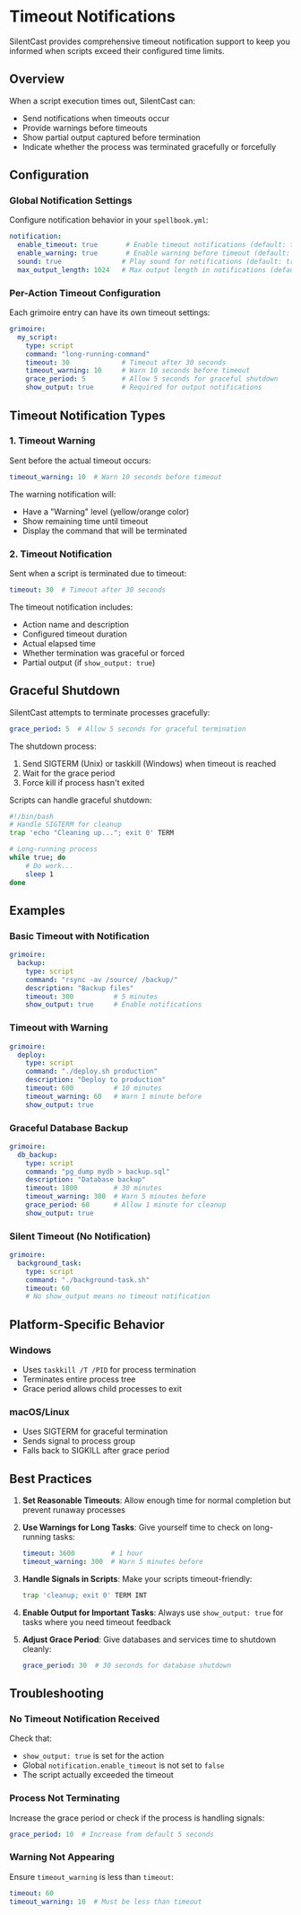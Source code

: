 # Timeout Notifications

SilentCast provides comprehensive timeout notification support to keep you informed when scripts exceed their configured time limits.

## Overview

When a script execution times out, SilentCast can:
- Send notifications when timeouts occur
- Provide warnings before timeouts
- Show partial output captured before termination
- Indicate whether the process was terminated gracefully or forcefully

## Configuration

### Global Notification Settings

Configure notification behavior in your `spellbook.yml`:

```yaml
notification:
  enable_timeout: true       # Enable timeout notifications (default: true)
  enable_warning: true       # Enable warning before timeout (default: true)
  sound: true               # Play sound for notifications (default: true)
  max_output_length: 1024   # Max output length in notifications (default: 1024)
```

### Per-Action Timeout Configuration

Each grimoire entry can have its own timeout settings:

```yaml
grimoire:
  my_script:
    type: script
    command: "long-running-command"
    timeout: 30             # Timeout after 30 seconds
    timeout_warning: 10     # Warn 10 seconds before timeout
    grace_period: 5         # Allow 5 seconds for graceful shutdown
    show_output: true       # Required for output notifications
```

## Timeout Notification Types

### 1. Timeout Warning

Sent before the actual timeout occurs:

```yaml
timeout_warning: 10  # Warn 10 seconds before timeout
```

The warning notification will:
- Have a "Warning" level (yellow/orange color)
- Show remaining time until timeout
- Display the command that will be terminated

### 2. Timeout Notification

Sent when a script is terminated due to timeout:

```yaml
timeout: 30  # Timeout after 30 seconds
```

The timeout notification includes:
- Action name and description
- Configured timeout duration
- Actual elapsed time
- Whether termination was graceful or forced
- Partial output (if `show_output: true`)

## Graceful Shutdown

SilentCast attempts to terminate processes gracefully:

```yaml
grace_period: 5  # Allow 5 seconds for graceful termination
```

The shutdown process:
1. Send SIGTERM (Unix) or taskkill (Windows) when timeout is reached
2. Wait for the grace period
3. Force kill if process hasn't exited

Scripts can handle graceful shutdown:

```bash
#!/bin/bash
# Handle SIGTERM for cleanup
trap 'echo "Cleaning up..."; exit 0' TERM

# Long-running process
while true; do
    # Do work...
    sleep 1
done
```

## Examples

### Basic Timeout with Notification

```yaml
grimoire:
  backup:
    type: script
    command: "rsync -av /source/ /backup/"
    description: "Backup files"
    timeout: 300          # 5 minutes
    show_output: true     # Enable notifications
```

### Timeout with Warning

```yaml
grimoire:
  deploy:
    type: script
    command: "./deploy.sh production"
    description: "Deploy to production"
    timeout: 600          # 10 minutes
    timeout_warning: 60   # Warn 1 minute before
    show_output: true
```

### Graceful Database Backup

```yaml
grimoire:
  db_backup:
    type: script
    command: "pg_dump mydb > backup.sql"
    description: "Database backup"
    timeout: 1800         # 30 minutes
    timeout_warning: 300  # Warn 5 minutes before
    grace_period: 60      # Allow 1 minute for cleanup
    show_output: true
```

### Silent Timeout (No Notification)

```yaml
grimoire:
  background_task:
    type: script
    command: "./background-task.sh"
    timeout: 60
    # No show_output means no timeout notification
```

## Platform-Specific Behavior

### Windows
- Uses `taskkill /T /PID` for process termination
- Terminates entire process tree
- Grace period allows child processes to exit

### macOS/Linux
- Uses SIGTERM for graceful termination
- Sends signal to process group
- Falls back to SIGKILL after grace period

## Best Practices

1. **Set Reasonable Timeouts**: Allow enough time for normal completion but prevent runaway processes

2. **Use Warnings for Long Tasks**: Give yourself time to check on long-running tasks:
   ```yaml
   timeout: 3600         # 1 hour
   timeout_warning: 300  # Warn 5 minutes before
   ```

3. **Handle Signals in Scripts**: Make your scripts timeout-friendly:
   ```bash
   trap 'cleanup; exit 0' TERM INT
   ```

4. **Enable Output for Important Tasks**: Always use `show_output: true` for tasks where you need timeout feedback

5. **Adjust Grace Period**: Give databases and services time to shutdown cleanly:
   ```yaml
   grace_period: 30  # 30 seconds for database shutdown
   ```

## Troubleshooting

### No Timeout Notification Received

Check that:
- `show_output: true` is set for the action
- Global `notification.enable_timeout` is not set to `false`
- The script actually exceeded the timeout

### Process Not Terminating

Increase the grace period or check if the process is handling signals:
```yaml
grace_period: 10  # Increase from default 5 seconds
```

### Warning Not Appearing

Ensure `timeout_warning` is less than `timeout`:
```yaml
timeout: 60
timeout_warning: 10  # Must be less than timeout
```